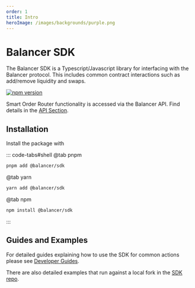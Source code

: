 ```yaml
---
order: 1
title: Intro
heroImage: /images/backgrounds/purple.png
---
```


# Balancer SDK

The Balancer SDK is a Typescript/Javascript library for interfacing with the Balancer protocol. This includes common contract interactions such as add/remove liquidity and swaps.

[![npm version](https://img.shields.io/npm/v/@balancer/sdk/latest.svg)](https://www.npmjs.com/package/@balancer/sdk/v/latest)

Smart Order Router functionality is accessed via the Balancer API. Find details in the [API Section](/data-and-analytics/data-and-analytics/balancer-api/balancer-api.md).


## Installation

Install the package with

::: code-tabs#shell
@tab pnpm

```bash
pnpm add @balancer/sdk
```

@tab yarn

```bash
yarn add @balancer/sdk
```

@tab npm
```bash
npm install @balancer/sdk
```
:::

## Guides and Examples

For detailed guides explaining how to use the SDK for common actions please see [Developer Guides](../../integration-guides/add-and-remove-liquidity/add-liquidity-to-pool.md).

There are also detailed examples that run against a local fork in the [SDK repo](https://github.com/balancer/b-sdk/tree/main/examples).